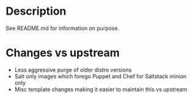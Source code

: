 Description
===========

See README.md for information on purpose.

Changes vs upstream
===================

* Less aggressive purge of older distro versions
* Salt only images which forego Puppet and Chef for Saltstack minion only
* Misc template changes making it easier to maintain this vs upstream
